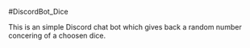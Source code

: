 #DiscordBot_Dice

This is an simple Discord chat bot which gives back a random number concering of a choosen dice.